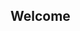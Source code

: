 

## Welcome
<script src="https://code.jquery.com/jquery-3.2.1.min.js"></script>
<script src="http://evanmackay.ca/static/main.js"></script>
<div id="time"></div>
<div id="active"></div>
<div id="new"></div>
